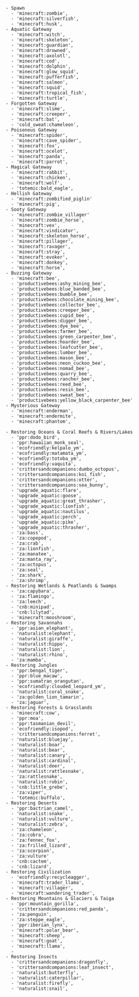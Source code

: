     - Spawn
      - 'minecraft:zombie',
      - 'minecraft:silverfish',
      - 'minecraft:husk',
    - Aquatic Gateway
      - 'minecraft:witch',
      - 'minecraft:skeleton',
      - 'minecraft:guardian',
      - 'minecraft:drowned',
      - 'minecraft:axolotl',
      - 'minecraft:cod',
      - 'minecraft:dolphin',
      - 'minecraft:glow_squid',
      - 'minecraft:pufferfish',
      - 'minecraft:salmon',
      - 'minecraft:squid',
      - 'minecraft:tropical_fish',
      - 'minecraft:turtle',
    - Forgotten Gateway
      - 'minecraft:slime',
      - 'minecraft:creeper',
      - 'minecraft:bat',
      - 'cold_sweat:chameleon',
    - Poisonous Gateway
      - 'minecraft:spider',
      - 'minecraft:cave_spider',
      - 'minecraft:fox',
      - 'minecraft:ocelot',
      - 'minecraft:panda',
      - 'minecraft:parrot',
    - Magical Gateway
      - 'minecraft:rabbit',
      - 'minecraft:chicken',
      - 'minecraft:wolf',
      - 'totemic:bald_eagle',
    - Hellish Gateway
      - 'minecraft:zombified_piglin'
      - 'minecraft:pig',
    - Sooty Gateway
      - 'minecraft:zombie_villager'
      - 'minecraft:zombie_horse',
      - 'minecraft:vex',
      - 'minecraft:vindicator',
      - 'minecraft:skeleton_horse',
      - 'minecraft:pillager',
      - 'minecraft:ravager',
      - 'minecraft:stray',
      - 'minecraft:evoker',
      - 'minecraft:donkey',
      - 'minecraft:horse',
    - Buzzing Gateway
      - 'minecraft:bee',
      - 'productivebees:ashy_mining_bee',
      - 'productivebees:blue_banded_bee',
      - 'productivebees:bumble_bee',
      - 'productivebees:chocolate_mining_bee',
      - 'productivebees:collector_bee',
      - 'productivebees:creeper_bee',
      - 'productivebees:cupid_bee',
      - 'productivebees:digger_bee',
      - 'productivebees:dye_bee',
      - 'productivebees:farmer_bee',
      - 'productivebees:green_carpenter_bee',
      - 'productivebees:hoarder_bee',
      - 'productivebees:leafcutter_bee',
      - 'productivebees:lumber_bee',
      - 'productivebees:mason_bee',
      - 'productivebees:neon_cuckoo_bee',
      - 'productivebees:nomad_bee',
      - 'productivebees:quarry_bee',
      - 'productivebees:rancher_bee',
      - 'productivebees:reed_bee',
      - 'productivebees:resin_bee',
      - 'productivebees:sweat_bee',
      - 'productivebees:yellow_black_carpenter_bee'
    - Mysterious Gateway
      - 'minecraft:enderman',
      - 'minecraft:endermite',
      - 'minecraft:phantom',

    - Restoring Oceans & Coral Reefs & Rivers/Lakes
      - 'ppr:dodo_bird',
      - 'ppr:hawaiian_monk_seal',
      - 'ecofriendly:kelpalo_ym',
      - 'ecofriendly:matamata_ym',
      - 'ecofriendly:totoba_ym',
      - 'ecofriendly:vaquita',
      - 'crittersandcompanions:dumbo_octopus',
      - 'crittersandcompanions:koi_fish',
      - 'crittersandcompanions:otter',
      - 'crittersandcompanions:sea_bunny',
      - 'upgrade_aquatic:flare',
      - 'upgrade_aquatic:goose',
      - 'upgrade_aquatic:great_thrasher',
      - 'upgrade_aquatic:lionfish',
      - 'upgrade_aquatic:nautilus',
      - 'upgrade_aquatic:perch',
      - 'upgrade_aquatic:pike',
      - 'upgrade_aquatic:thrasher',
      - 'za:bass',
      - 'za:copepod',
      - 'za:crab',
      - 'za:lionfish',
      - 'za:manatee',
      - 'za:manta_ray',
      - 'za:octopus',
      - 'za:seal',
      - 'za:shark',
      - 'za:shrimp',
    - Restoring Wetlands & Peatlands & Swamps
      - 'za:capybara',
      - 'za:flamingo',
      - 'za:leech',
      - 'cnb:minipad',
      - 'cnb:lilytad',
      - 'minecraft:mooshroom',
    - Restoring Savannahs
      - 'ppr:asian_elephant',
      - 'naturalist:elephant',
      - 'naturalist:giraffe',
      - 'naturalist:hippo',
      - 'naturalist:lion',
      - 'naturalist:rhino',
      - 'za:mamba',
    - Restoring Jungles
      - 'ppr:bengal_tiger',
      - 'ppr:blue_macaw',
      - 'ppr:sumatran_orangutan',
      - 'ecofriendly:clouded_leopard_ym',
      - 'naturalist:coral_snake',
      - 'za:golden_lion_tamarin',
      - 'za:jaguar',
    - Restoring Forests & Grasslands
      - 'minecraft:cow',
      - 'ppr:moa',
      - 'ppr:tasmanian_devil',
      - 'ecofriendly:isopod',
      - 'crittersandcompanions:ferret',
      - 'naturalist:bluejay',
      - 'naturalist:boar',
      - 'naturalist:bear',
      - 'naturalist:canary',
      - 'naturalist:cardinal',
      - 'naturalist:deer',
      - 'naturalist:rattlesnake',
      - 'za:rattlesnake',
      - 'naturalist:robin',
      - 'cnb:little_grebe',
      - 'za:viper',
      - 'totemic:buffalo',
    - Restoring Deserts
      - 'ppr:bactrian_camel',
      - 'naturalist:snake',
      - 'naturalist:vulture',
      - 'naturalist:zebra',
      - 'za:chameleon',
      - 'za:cobra',
      - 'za:fennec_fox',
      - 'za:frilled_lizard',
      - 'za:scorpion',
      - 'za:vulture'
      - 'cnb:cactem',
      - 'cnb:lizard',
    - Restoring Civilization
      - 'ecofriendly:recycleagger',
      - 'minecraft:trader_llama',
      - 'minecraft:villager',
      - 'minecraft:wandering_trader',
    - Restoring Mountains & Glaciers & Taiga
      - 'ppr:mountain_gorilla',
      - 'crittersandcompanions:red_panda',
      - 'za:penguin',
      - 'za:steppe_eagle',
      - 'ppr:iberian_lynx',
      - 'minecraft:polar_bear',
      - 'minecraft:sheep',
      - 'minecraft:goat',
      - 'minecraft:llama',
      -
    - Restoring Insects
      - 'crittersandcompanions:dragonfly',
      - 'crittersandcompanions:leaf_insect',
      - 'naturalist:butterfly',
      - 'naturalist:caterpillar',
      - 'naturalist:firefly',
      - 'naturalist:snail',

